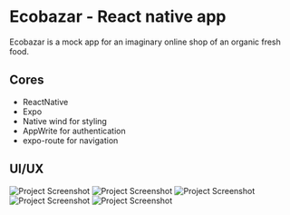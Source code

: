 # Ecobazar - React native app

Ecobazar is a mock app for an imaginary online shop of an organic fresh food.

## Cores
   - ReactNative
   - Expo
   - Native wind for styling
   - AppWrite for authentication
   - expo-route for navigation

## UI/UX
![Project Screenshot](src/assets/screenshots/sign-in.png)
![Project Screenshot](src/assets/screenshots/front.png)
![Project Screenshot](src/assets/screenshots/listing.png)
![Project Screenshot](src/assets/screenshots/product.png)
![Project Screenshot](src/assets/screenshots/cart.png)
